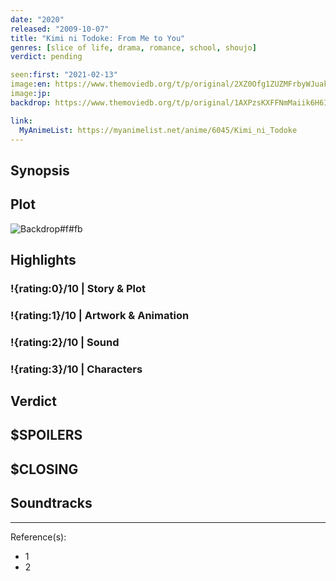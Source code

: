 ```yaml
---
date: "2020"
released: "2009-10-07"
title: "Kimi ni Todoke: From Me to You"
genres: [slice of life, drama, romance, school, shoujo]
verdict: pending

seen:first: "2021-02-13"
image:en: https://www.themoviedb.org/t/p/original/2XZ0Ofg1ZUZMFrbyWJuakSJAKZz.jpg
image:jp:
backdrop: https://www.themoviedb.org/t/p/original/1AXPzsKXFFNmMaiik6H6I4uBrLZ.jpg

link:
  MyAnimeList: https://myanimelist.net/anime/6045/Kimi_ni_Todoke
---
```



## Synopsis

## Plot

![Backdrop#f#fb](https://www.themoviedb.org/t/p/original/5Ktpz72iBqPTlC1sXJU6EvAaE5N.jpg "Source: TMDB")

## Highlights

### !{rating:0}/10 | Story & Plot

### !{rating:1}/10 | Artwork & Animation

### !{rating:2}/10 | Sound

### !{rating:3}/10 | Characters

## Verdict

## $SPOILERS

## $CLOSING

## Soundtracks

***
Reference(s):

- 1
- 2
